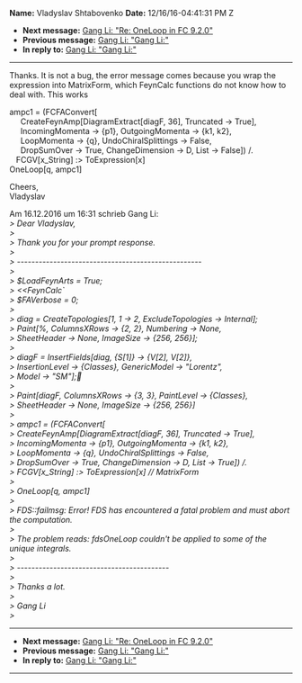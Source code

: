 **Name:** Vladyslav Shtabovenko
**Date:** 12/16/16-04:41:31 PM Z

  - **Next message:** [Gang Li: "Re: OneLoop in FC 9.2.0"](1140.html)
  - **Previous message:** [Gang Li: "Gang Li:"](1138.html)
  - **In reply to:** [Gang Li: "Gang Li:"](1138.html)

-----

Thanks. It is not a bug, the error message comes because you wrap the  
expression into MatrixForm, which FeynCalc functions do not know how
to  
deal with. This works  

ampc1 = (FCFAConvert[  
     CreateFeynAmp[DiagramExtract[diagF, 36], Truncated -\>
True],  
     IncomingMomenta -\> {p1}, OutgoingMomenta -\> {k1, k2},  
     LoopMomenta -\> {q}, UndoChiralSplittings -\> False,  
     DropSumOver -\> True, ChangeDimension -\> D, List -\> False])
/.  
   FCGV[x\_String] :\> ToExpression[x]  
OneLoop[q, ampc1]  

Cheers,  
Vladyslav  

Am 16.12.2016 um 16:31 schrieb Gang Li:  
*\> Dear Vladyslav,*  
*\>*  
*\> Thank you for your prompt response.*  
*\>*  
*\> ---------------------------------------------------*  
*\>*  
*\> $LoadFeynArts = True;*  
*\> <<FeynCalc\`*  
*\> $FAVerbose = 0;*  
*\>*  
*\> diag = CreateTopologies[1, 1 -\> 2, ExcludeTopologies -\>
Internal];*  
*\> Paint[%, ColumnsXRows -\> {2, 2}, Numbering -\> None,*  
*\> SheetHeader -\> None, ImageSize -\> {256, 256}];*  
*\>*  
*\> diagF = InsertFields[diag, {S[1]} -\> {V[2],
V[2]},*  
*\> InsertionLevel -\> {Classes}, GenericModel -\> "Lorentz",*  
*\> Model -\> "SM"];&#1;*  
*\>*  
*\> Paint[diagF, ColumnsXRows -\> {3, 3}, PaintLevel -\>
{Classes},*  
*\> SheetHeader -\> None, ImageSize -\> {256, 256}]*  
*\>*  
*\> ampc1 = (FCFAConvert[*  
*\> CreateFeynAmp[DiagramExtract[diagF, 36], Truncated -\>
True],*  
*\> IncomingMomenta -\> {p1}, OutgoingMomenta -\> {k1, k2},*  
*\> LoopMomenta -\> {q}, UndoChiralSplittings -\> False,*  
*\> DropSumOver -\> True, ChangeDimension -\> D, List -\> True])
/.*  
*\> FCGV[x\_String] :\> ToExpression[x] // MatrixForm*  
*\>*  
*\> OneLoop[q, ampc1]*  
*\>*  
*\> FDS::failmsg: Error\! FDS has encountered a fatal problem and must
abort the computation.*  
*\>*  
*\> The problem reads: fdsOneLoop couldn't be applied to some of the
unique integrals.*  
*\>*  
*\> ------------------------------------------*  
*\>*  
*\> Thanks a lot.*  
*\>*  
*\> Gang Li*  
*\>*  

-----

  - **Next message:** [Gang Li: "Re: OneLoop in FC 9.2.0"](1140.html)
  - **Previous message:** [Gang Li: "Gang Li:"](1138.html)
  - **In reply to:** [Gang Li: "Gang Li:"](1138.html)

-----

